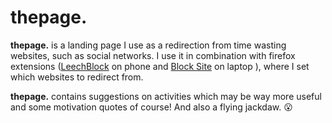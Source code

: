 # thepage.

**thepage.** is a landing page I use as a redirection from time wasting websites, such as social networks.
I use it in combination with firefox extensions ([LeechBlock](https://addons.mozilla.org/en-GB/firefox/addon/leechblock-ng/?utm_source=addons.mozilla.org&utm_medium=referral&utm_content=search) on phone and [Block Site](https://addons.mozilla.org/en-GB/firefox/addon/block-website/) on laptop ), where I set which websites to redirect from.

**thepage.** contains suggestions on activities which may be way more useful and some motivation quotes of course! And also a flying jackdaw. :open_mouth:
